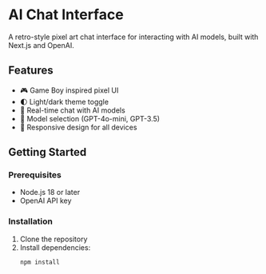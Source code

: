 # AI Chat Interface

A retro-style pixel art chat interface for interacting with AI models, built with Next.js and OpenAI.

## Features

- 🎮 Game Boy inspired pixel UI
- 🌓 Light/dark theme toggle
- 💬 Real-time chat with AI models
- 🔄 Model selection (GPT-4o-mini, GPT-3.5)
- 📱 Responsive design for all devices

## Getting Started

### Prerequisites

- Node.js 18 or later
- OpenAI API key

### Installation

1. Clone the repository
2. Install dependencies:
   ```bash
   npm install

